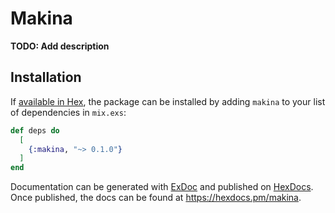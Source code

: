# Makina

**TODO: Add description**

## Installation

If [available in Hex](https://hex.pm/docs/publish), the package can be installed
by adding `makina` to your list of dependencies in `mix.exs`:

```elixir
def deps do
  [
    {:makina, "~> 0.1.0"}
  ]
end
```

Documentation can be generated with [ExDoc](https://github.com/elixir-lang/ex_doc)
and published on [HexDocs](https://hexdocs.pm). Once published, the docs can
be found at <https://hexdocs.pm/makina>.

